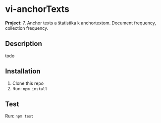 # vi-anchorTexts

**Project**: 7. Anchor texts a štatistika k anchortextom. Document frequency, collection frequency.

## Description

todo

## Installation

1. Clone this repo
2. Run: ```npm install```

## Test

Run: ```npm test```
